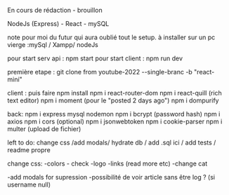 En cours de rédaction - brouillon

NodeJs (Express) - React - mySQL

note pour moi du futur qui aura oublié tout le setup. à installer sur un pc vierge :mySql / Xampp/ nodeJs

pour start serv api : npm start
pour start client : npm run dev

première etape : git clone from youtube-2022 --single-branc -b "react-mini"

client :
puis faire npm install 
npm i react-router-dom
npm i react-quill (rich text editor)
npm i moment (pour le "posted 2 days ago")
npm i dompurify


back:
npm i express mysql nodemon
npm i bcrypt (password hash)
npm i axios
npm i cors (optional)
npm i jsonwebtoken
npm i cookie-parser
npm i multer (upload de fichier)


left to do: change css /add modals/ hydrate db / add .sql ici / add tests / readme propre


change css: 
-colors - check
-logo
-links (read more etc)
-change cat

-add modals for supression
-possibilité de voir article sans être log ? (si username null)